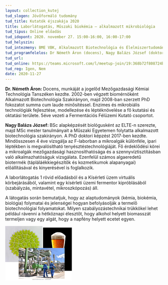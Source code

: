 ```yaml
---
layout: collection_kutej
tud_slogen: Jövőformáló tudomány
tud_title: Kutatók éjszakája 2020
title: Laborlátogatás, Műszaki biokémia – alkalmazott mikrobiológia
tud_tipus: Online előadás
tud_idopont: 2020. november 27. 15:00-16:00, 16:00-17:00
tud_helyszin:
tud_intezmeny: BME VBK, Alkalmazott Biotechnológia és Élelmiszertudományi tanszék
tud_programfelelos: Dr Németh Áron (docens), Nagy Balázs József (doktoráns)
tud_url:
tud_online: https://teams.microsoft.com/l/meetup-join/19:368b72f808724bbfb091414b50d9bb7c@thread.tacv2/1605619222242?context=%7b%22Tid%22%3a%226a3548ab-7570-4271-91a8-58da00697029%22%2c%22Oid%22%3a%2240ec3d92-77e4-40a4-bd62-b02e0dc562df%22%7d
tud_reg: Igen, Nem
date: 2020-11-27
---
```

<b>Dr. Németh Áron: </b>Docens, munkáját a jogelőd Mezőgazdasági Kémiai Technológia Tanszéken kezdte. 2002-ben végzett biomérnöként Alkalmazott Biotechnológia Szakirányon, majd 2008-ban szerzett PhD fokozatot summa cum laude minősítéssel. Enzimes és mikrobiális technológiák fejlesztése, modellezése és léptéknövelése a fő kutatási és oktatási területe. 5éve vezeti a Fermentációs Félüzemi Kutató csoportot.

<b>Nagy Balázs József: </b>BSc alapképzését biológusként az ELTE-n szerezte, majd MSc mester tanulmányait a Műszaki Egyetemen folytatta alkalmazott biotechnológia szakirányon. A PhD doktori képzést 2017-ben kezdte. Mindösszesen 4 éve vizsgálja az F-laborban a mikroalgák különféle, ipari léptékben is megvalósítható tenyésztéstechnológiáját. Fő érdeklődési körei a mikroalgák mezőgazdasági hasznosíthatósága és a szennyvíztisztításban való alkalmazhatóságuk vizsgálata. Ezenfelül számos algaeredetű biotermék (tápláláékkiegészítők és kozmetikumok alapanyagai) előállításával és kinyerésével is foglalkozik.

A laborlátogatás 1 rövid előadásból és a Kísérleti üzem virtuális körbejárásából, valamint egy kísérleti üzemi fermentor kipróblásából (szabályzás, mintavétel, mikroszkópozás) áll. 

A látogatás során bemutatjuk, hogy az alaptudományok (kémia, biokémia, biológia) folymatai és jelenségei hogyan befolyásolják a termelő biotechnológiai folyamatokat. Milyen szabályozástechnikai trükkökel lehet például rávenni a hétköznapi élesztőt, hogy alkohol helyett biomasszát termeljen vagy egy algát, hogy a napfény helyett ecetet egyen.

<img src="images/muszaki_biokemia.png" max-width="500" class="center"> 
